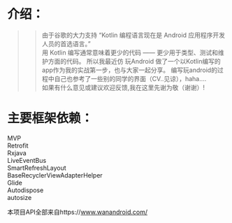 介绍：
=====
>>由于谷歌的大力支持 “Kotlin 编程语言现在是 Android 应用程序开发人员的首选语言。”<br>
用 Kotlin 编写通常意味着更少的代码 —— 更少用于类型、测试和维护方面的代码。
所以我最近仿 玩Android 做了一个以Kotlin编写的app作为我的实战第一步，也与大家一起分享。
编写玩android的过程中自己也参考了一些别的同学的界面（CV..见谅），haha....<br>
如果有什么意见或建议欢迎反馈,我在这里先谢为敬（谢谢）!

主要框架依赖：
====
MVP<br>
Retrofit<br>
Rxjava<br>
LiveEventBus<br>
SmartRefreshLayout<br>
BaseRecyclerViewAdapterHelper<br>
Glide<br>
Autodispose<br>
autosize<br>

本项目API全部来自https://www.wanandroid.com/  
